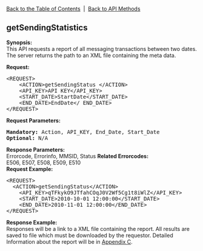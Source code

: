 <a href="/1.3/README.md">Back to the Table of Contents</a>&nbsp;&nbsp;|&nbsp;&nbsp;<a href="API_METHODS.md">Back to API Methods</a>
<h2>getSendingStatistics</h2>
<p><strong>Synopsis:</strong><br />
This API requests a report of all messaging transactions between two dates. The server returns the path to an XML file containing the meta data.</p>
<div><strong>Request:</strong></div>
<pre>&lt;REQUEST&gt;
    &lt;ACTION&gt;getSendingStatus &lt;/ACTION&gt;
    &lt;API_KEY&gt;API KEY&lt;/API_KEY&gt;
    &lt;START_DATE&gt;StartDate&lt;/START_DATE&gt;
    &lt;END_DATE&gt;EndDate&lt;/ END_DATE&gt;
&lt;/REQUEST&gt;</pre>
<div><strong>Request Parameters:</strong></div>
<pre><strong>Mandatory:</strong> Action, API_KEY, End_Date, Start_Date
<strong>Optional:</strong> N/A</pre>
<strong>Response Parameters:</strong><br />
Errorcode, Errorinfo, MMSID, Status
<strong>Related Errorcodes: </strong><br />
E506, E507, E508, E509, E510
<div><strong>Request Example:</strong></div>
<pre>&lt;REQUEST&gt;
  &lt;ACTION&gt;getSendingStatus&lt;/ACTION&gt;
	&lt;API_KEY&gt;qTFkykO9JTfahCOqJ0V2Wf5Cg1t8iWlZ&lt;/API_KEY&gt;
	&lt;START_DATE&gt;2010-10-01 12:00:00&lt;/START_DATE&gt;
	&lt;END_DATE&gt;2010-11-01 12:00:00&lt;/END_DATE&gt;
&lt;/REQUEST&gt;</pre>
<p><strong>Response Example:</strong><br />
Responses will be a link to a XML file containing the report. All results are saved to file which must be downloaded by the requestor. Detailed Information about the report will be in <a href="/1.3/CONTENTS/APPENDICES/APPENDIX_C.md">Appendix C</a>.</p>
